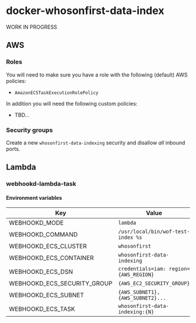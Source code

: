# docker-whosonfirst-data-index

WORK IN PROGRESS

## AWS

### Roles

You will need to make sure you have a role with the following (default) AWS policies:

* `AmazonECSTaskExecutionRolePolicy`

In addition you will need the following custom policies:

* TBD...

### Security groups

Create a new `whosonfirst-data-indexing` security and disallow _all_ inbound ports.

## Lambda

### webhookd-lambda-task

#### Environment variables

| Key | Value |
| --- | --- |
| WEBHOOKD_MODE | `lambda` |
| WEBHOOKD_COMMAND | `/usr/local/bin/wof-test-index %s` |
| WEBHOOKD_ECS_CLUSTER | `whosonfirst` |
| WEBHOOKD_ECS_CONTAINER | `whosonfirst-data-indexing` |
| WEBHOOKD_ECS_DSN | `credentials=iam: region={AWS_REGION}` |
| WEBHOOKD_ECS_SECURITY_GROUP | `{AWS_EC2_SECURITY_GROUP}` |
| WEBHOOKD_ECS_SUBNET | `{AWS_SUBNET1},{AWS_SUBNET2}...` |
| WEBHOOKD_ECS_TASK | `whosonfirst-data-indexing:{N}` |
